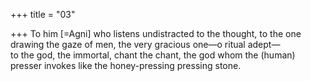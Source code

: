 +++
title = "03"

+++
To him [=Agni] who listens undistracted to the thought, to the one  drawing the gaze of men, the very gracious one—o ritual adept—  
to the god, the immortal, chant the chant, the god whom the (human)  presser invokes like the honey-pressing pressing stone.  
